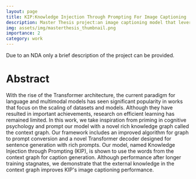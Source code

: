 ```yaml
---
layout: page
title: KIP:Knowledge Injection Through Prompting For Image Captioning
description: Master Thesis project:an image captioning model that leverages a knowledge graph for transformer promptig.
img: assets/img/masterthesis_thumbnail.png
importance: 2
category: work
---
```


Due to an NDA only a brief description of the project can be provided.
# Abstract
With the rise of the Transformer architecture, the current paradigm for language and multimodal models has seen significant popularity in works that focus on the scaling of datasets and models. Although they have resulted in important achievements, research on efficient learning has remained limited. In this work, we take inspiration from priming in cognitive psychology and prompt our model with a novel rich knowledge graph called the context graph. Our framework includes an improved algorithm for graph to prompt conversion and a novel Transformer decoder designed for sentence generation with rich prompts.
Our model, named Knowledge Injection through Prompting (KIP), is shown to use the words from the context graph for caption generation. Although performance after longer training stagnates, we demonstrate that the external knowledge in the context graph improves KIP's image captioning performance.